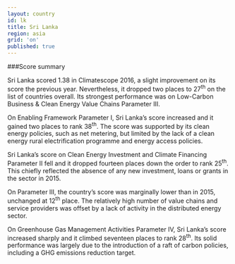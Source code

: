 ```yaml
---
layout: country
id: lk
title: Sri Lanka
region: asia
grid: 'on'
published: true
---
```




###Score summary

Sri Lanka scored 1.38 in Climatescope 2016, a slight improvement on its score the previous year. Nevertheless, it dropped two places to 27<sup>th</sup> on the list of countries overall. Its strongest performance was on Low-Carbon Business & Clean Energy Value Chains Parameter III.

On Enabling Framework Parameter I, Sri Lanka’s score increased and it gained two places to rank 38<sup>th</sup>. The score was supported by its clean energy policies, such as net metering, but limited by the lack of a clean energy rural electrification programme and energy access policies.

Sri Lanka’s score on Clean Energy Investment and Climate Financing Parameter II fell and it dropped fourteen places down the order to rank 25<sup>th</sup>. This chiefly reflected the absence of any new investment, loans or grants in the sector in 2015. 

On Parameter III, the country’s score was marginally lower than in 2015, unchanged at 12<sup>th</sup> place. The relatively high number of value chains and service providers was offset by a lack of activity in the distributed energy sector.

On Greenhouse Gas Management Activities Parameter IV, Sri Lanka’s score increased sharply and it climbed seventeen  places to rank 28<sup>th</sup>. Its solid performance was largely due to the introduction of a raft of carbon policies, including a GHG emissions reduction target.
